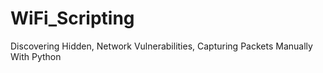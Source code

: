 # WiFi_Scripting
Discovering Hidden, Network Vulnerabilities, Capturing Packets Manually With Python
